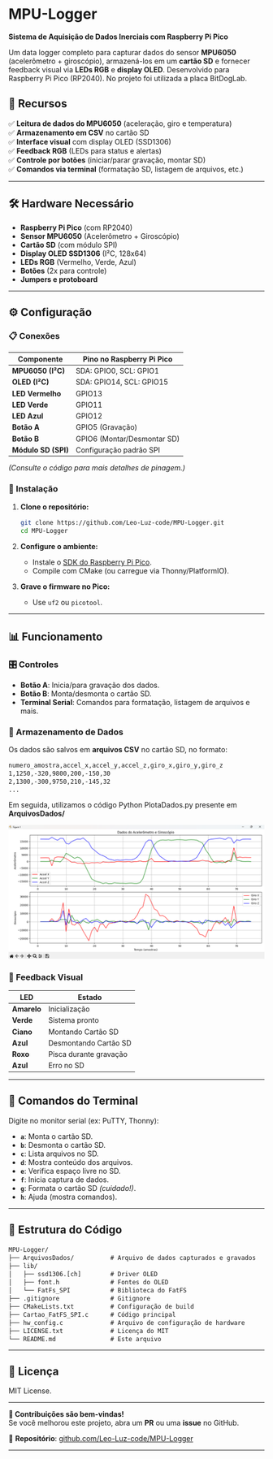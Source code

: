 # **MPU-Logger**

**Sistema de Aquisição de Dados Inerciais com Raspberry Pi Pico**

Um data logger completo para capturar dados do sensor **MPU6050** (acelerômetro + giroscópio), armazená-los em um **cartão SD** e fornecer feedback visual via **LEDs RGB** e **display OLED**. Desenvolvido para Raspberry Pi Pico (RP2040).
No projeto foi utilizada a placa BitDogLab.

## **📌 Recursos**

✅ **Leitura de dados do MPU6050** (aceleração, giro e temperatura)  
✅ **Armazenamento em CSV** no cartão SD  
✅ **Interface visual** com display OLED (SSD1306)  
✅ **Feedback RGB** (LEDs para status e alertas)  
✅ **Controle por botões** (iniciar/parar gravação, montar SD)  
✅ **Comandos via terminal** (formatação SD, listagem de arquivos, etc.)

---

## **🛠️ Hardware Necessário**

- **Raspberry Pi Pico** (com RP2040)
- **Sensor MPU6050** (Acelerômetro + Giroscópio)
- **Cartão SD** (com módulo SPI)
- **Display OLED SSD1306** (I²C, 128x64)
- **LEDs RGB** (Vermelho, Verde, Azul)
- **Botões** (2x para controle)
- **Jumpers e protoboard**

---

## **⚙️ Configuração**

### **📋 Conexões**

| Componente          | Pino no Raspberry Pi Pico   |
| ------------------- | --------------------------- |
| **MPU6050 (I²C)**   | SDA: GPIO0, SCL: GPIO1      |
| **OLED (I²C)**      | SDA: GPIO14, SCL: GPIO15    |
| **LED Vermelho**    | GPIO13                      |
| **LED Verde**       | GPIO11                      |
| **LED Azul**        | GPIO12                      |
| **Botão A**         | GPIO5 (Gravação)            |
| **Botão B**         | GPIO6 (Montar/Desmontar SD) |
| **Módulo SD (SPI)** | Configuração padrão SPI     |

_(Consulte o código para mais detalhes de pinagem.)_

### **🔧 Instalação**

1. **Clone o repositório:**

   ```bash
   git clone https://github.com/Leo-Luz-code/MPU-Logger.git
   cd MPU-Logger
   ```

2. **Configure o ambiente:**

   - Instale o [SDK do Raspberry Pi Pico](https://github.com/raspberrypi/pico-sdk).
   - Compile com CMake (ou carregue via Thonny/PlatformIO).

3. **Grave o firmware no Pico:**
   - Use `uf2` ou `picotool`.

---

## **📊 Funcionamento**

### **🎛️ Controles**

- **Botão A**: Inicia/para gravação dos dados.
- **Botão B**: Monta/desmonta o cartão SD.
- **Terminal Serial**: Comandos para formatação, listagem de arquivos e mais.

### **📂 Armazenamento de Dados**

Os dados são salvos em **arquivos CSV** no cartão SD, no formato:

```csv
numero_amostra,accel_x,accel_y,accel_z,giro_x,giro_y,giro_z
1,1250,-320,9800,200,-150,30
2,1300,-300,9750,210,-145,32
...
```

Em seguida, utilizamos o código Python PlotaDados.py presente em **ArquivosDados/**

![Exemplo de dados plotados com código Python (mpu_data5.csv)](./ArquivosDados/mpu_data5.png)

### **🌈 Feedback Visual**

| **LED**     | Estado                 |
| ----------- | ---------------------- |
| **Amarelo** | Inicialização          |
| **Verde**   | Sistema pronto         |
| **Ciano**   | Montando Cartão SD     |
| **Azul**    | Desmontando Cartão SD  |
| **Roxo**    | Pisca durante gravação |
| **Azul**    | Erro no SD             |

---

## **📜 Comandos do Terminal**

Digite no monitor serial (ex: PuTTY, Thonny):

- **`a`**: Monta o cartão SD.
- **`b`**: Desmonta o cartão SD.
- **`c`**: Lista arquivos no SD.
- **`d`**: Mostra conteúdo dos arquivos.
- **`e`**: Verifica espaço livre no SD.
- **`f`**: Inicia captura de dados.
- **`g`**: Formata o cartão SD _(cuidado!)_.
- **`h`**: Ajuda (mostra comandos).

---

## **📁 Estrutura do Código**

```plaintext
MPU-Logger/
├── ArquivosDados/          # Arquivo de dados capturados e gravados
├── lib/
│   ├── ssd1306.[ch]        # Driver OLED
│   ├── font.h              # Fontes do OLED
│   └── FatFs_SPI           # Biblioteca do FatFS
├── .gitignore              # Gitignore
├── CMakeLists.txt          # Configuração de build
├── Cartao_FatFS_SPI.c      # Código principal
├── hw_config.c             # Arquivo de configuração de hardware
├── LICENSE.txt             # Licença do MIT
└── README.md               # Este arquivo
```

---

## **📜 Licença**

MIT License.

---

**🎉 Contribuições são bem-vindas!**  
Se você melhorou este projeto, abra um **PR** ou uma **issue** no GitHub.

🔗 **Repositório**: [github.com/Leo-Luz-code/MPU-Logger](https://github.com/Leo-Luz-code/MPU-Logger)

---
